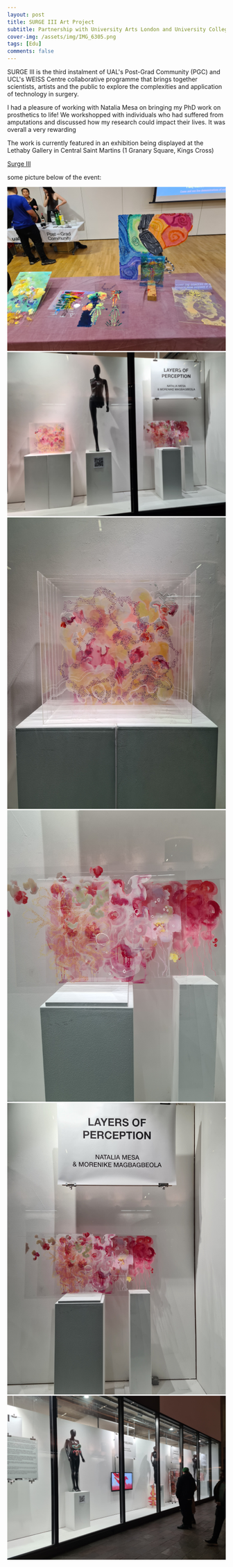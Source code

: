 ```yaml
---
layout: post
title: SURGE III Art Project 
subtitle: Partnership with University Arts London and University College London
cover-img: /assets/img/IMG_6305.png
tags: [Edu]
comments: false
---
```

SURGE III is the third instalment of UAL's Post-Grad Community (PGC) and UCL's WEISS Centre collaborative programme that brings together scientists, artists and the public to explore the complexities and application of technology in surgery.

I had a pleasure of working with Natalia Mesa on bringing my PhD work on prosthetics to life! We workshopped with individuals who had suffered from amputations and discussed how my research could impact their lives. It was overall a very rewarding 

The work is currently featured in an exhibition being displayed at the Lethaby Gallery in Central Saint Martins (1 Granary Square, Kings Cross)

[Surge III](https://www.arts.ac.uk/study-at-ual/postgraduate-study/postgraduate-community/stories/surge-iii-layers-of-perception-by-natalia-mesa)

some picture below of the event: 

<img src="/assets/img/surge1.jpg" alt="">
<img src="/assets/img/surge3.jpg" alt="">
<img src="/assets/img/surge5.jpg" alt="">
<img src="/assets/img/surge6.jpg" alt="">
<img src="/assets/img/surge7.jpg" alt="">
<img src="/assets/img/surge8.jpg" alt="">
